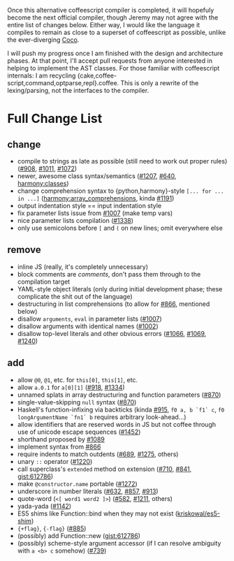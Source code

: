Once this alternative coffeescript compiler is completed, it will hopefuly
become the next official compiler, though Jeremy may not agree with the entire
list of changes below. Either way, I would like the language it compiles to
remain as close to a superset of coffeescript as possible, unlike the
ever-diverging [Coco](https://github.com/satyr/coco).

I will push my progress once I am finished with the design and architecture
phases. At that point, I'll accept pull requests from anyone interested in
helping to implement the AST classes. For those familiar with coffeescript
internals: I am recycling {cake,coffee-script,command,optparse,repl}.coffee.
This is only a rewrite of the lexing/parsing, not the interfaces to the
compiler.

# Full Change List

## change
* compile to strings as late as possible (still need to work out proper rules) ([#908](https://github.com/jashkenas/coffee-script/issues/908), [#1011](https://github.com/jashkenas/coffee-script/issues/1011), [#1072](https://github.com/jashkenas/coffee-script/issues/1072))
* newer, awesome class syntax/semantics ([#1207](https://github.com/jashkenas/coffee-script/issues/1207), [#640](https://github.com/jashkenas/coffee-script/issues/640#issuecomment-376129), [harmony:classes](http://wiki.ecmascript.org/doku.php?id=harmony:classes))
* change comprehension syntax to {python,harmony}-style `[... for ... in ...]` ([harmony:array_comprehensions](http://wiki.ecmascript.org/doku.php?id=harmony:array_comprehensions), kinda [#1191](https://github.com/jashkenas/coffee-script/issues/1191))
* output indentation style == input indentation style
* fix parameter lists issue from [#1007](https://github.com/jashkenas/coffee-script/issues/1007) (make temp vars)
* nice parameter lists compilation ([#1338](https://github.com/jashkenas/coffee-script/issues/1338))
* only use semicolons before `[` and `(` on new lines; omit everywhere else

## remove
- inline JS (really, it's completely unnecessary)
- block comments are *comments*, don't pass them through to the compilation target
- YAML-style object literals (only during initial development phase; these complicate the shit out of the language)
- destructuring in list comprehensions (to allow for [#866](https://github.com/jashkenas/coffee-script/issues/866), mentioned below)
- disallow `arguments`, `eval` in parameter lists ([#1007](https://github.com/jashkenas/coffee-script/issues/1007))
- disallow arguments with identical names ([#1002](https://github.com/jashkenas/coffee-script/issues/1002))
- disallow top-level literals and other obvious errors ([#1066](https://github.com/jashkenas/coffee-script/issues/1066), [#1069](https://github.com/jashkenas/coffee-script/issues/1069), [#1240](https://github.com/jashkenas/coffee-script/issues/1240))

## add
+ allow `@0`, `@1`, etc. for `this[0]`, `this[1]`, etc.
+ allow `a.0.1` for `a[0][1]` ([#918](https://github.com/jashkenas/coffee-script/issues/918), [#1334](https://github.com/jashkenas/coffee-script/issues/1334))
+ unnamed splats in array destructuring and function parameters ([#870](https://github.com/jashkenas/coffee-script/issues/870))
+ single-value-skipping `null` syntax ([#870](https://github.com/jashkenas/coffee-script/issues/870))
+ Haskell's function-infixing via backticks (kinda [#915](https://github.com/jashkenas/coffee-script/issues/915), <code>f0 a, b \`f1\` c</code>, <code>f0 longArgumentName \`fn1\` b</code> requires arbitrary look-ahead...)
+ allow identifiers that are reserved words in JS but not coffee through use of unicode escape sequences ([#1452](https://github.com/jashkenas/coffee-script/issues/1452))
+ shorthand proposed by [#1089](https://github.com/jashkenas/coffee-script/issues/1089)
+ implement syntax from [#866](https://github.com/jashkenas/coffee-script/issues/866)
+ require indents to match outdents ([#689](https://github.com/jashkenas/coffee-script/issues/689), [#1275](https://github.com/jashkenas/coffee-script/issues/1275), others)
+ unary `::` operator ([#1220](https://github.com/jashkenas/coffee-script/issues/1220))
+ call superclass's `extended` method on extension ([#710](https://github.com/jashkenas/coffee-script/issues/710), [#841](https://github.com/jashkenas/coffee-script/issues/841#issuecomment-1300193), [gist:612786](https://gist.github.com/612786))
+ make `@constructor.name` portable ([#1272](https://github.com/jashkenas/coffee-script/pull/1272))
+ underscore in number literals ([#632](https://github.com/jashkenas/coffee-script/issues/632), [#857](https://github.com/jashkenas/coffee-script/issues/857), [#913](https://github.com/jashkenas/coffee-script/issues/913))
+ quote-word (`<[ word1 word2 ]>`) ([#582](https://github.com/jashkenas/coffee-script/issues/582), [#1211](https://github.com/jashkenas/coffee-script/issues/1211), others)
+ yada-yada ([#1142](https://github.com/jashkenas/coffee-script/issues/1142))
+ ES5 shims like Function::bind when they may not exist ([kriskowal/es5-shim](https://github.com/kriskowal/es5-shim))
+ `{+flag}`, `{-flag}` ([#885](https://github.com/jashkenas/coffee-script/issues/885))
+ (possibly) add Function::new ([gist:612786](https://gist.github.com/612786))
+ (possibly) scheme-style argument accessor (if I can resolve ambiguity with `a <b> c` somehow) ([#739](https://github.com/jashkenas/coffee-script/issues/739))
